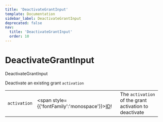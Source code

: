 ```yaml
---
title: 'DeactivateGrantInput'
template: Documentation
sidebar_label: DeactivateGrantInput
deprecated: false
nav:
  title: 'DeactivateGrantInput'
  order: 10
---
```


# DeactivateGrantInput

<div style={{'fontFamily':'monospace'}}><span style={{'fontSize':'1.5rem','fontWeight':500}}>DeactivateGrantInput</span></div>



Deactivate an existing grant `activation`

| | | |
| -- | -- | -- |
| `activation` | <span style={{'fontFamily':'monospace'}}><a href="/guardrails/docs/reference/graphql/scalar/ID">ID</a>!</span> | The `activation` of the grant activation to deactivate |